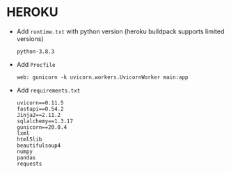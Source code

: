# HEROKU

- Add `runtime.txt` with python version (heroku buildpack supports limited versions)
  ```
  python-3.8.3
  ```

- Add `Procfile`
  ```
  web: gunicorn -k uvicorn.workers.UvicornWorker main:app
  ```

- Add `requirements.txt`
  ```
  uvicorn==0.11.5
  fastapi==0.54.2
  Jinja2==2.11.2
  sqlalchemy==1.3.17
  gunicorn==20.0.4
  lxml
  html5lib
  beautifulsoup4
  numpy
  pandas
  requests
  ```